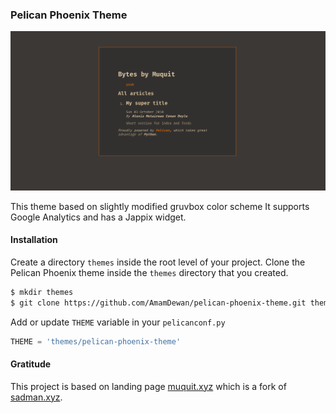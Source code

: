 ### Pelican Phoenix Theme
![Screenshot](screenshot.png "Theme Demo")

This theme based on slightly modified gruvbox color scheme
It supports Google Analytics and has a Jappix widget.


#### Installation
Create a directory `themes` inside the root level of your project. Clone the Pelican Phoenix theme inside the `themes` directory that you created.


```bash
$ mkdir themes
$ git clone https://github.com/AmamDewan/pelican-phoenix-theme.git themes/pelican-phoenix-theme
```
Add or update `THEME` variable in your `pelicanconf.py`
```python
THEME = 'themes/pelican-phoenix-theme'
```

#### Gratitude

This project is based on landing page [muquit.xyz](https://github.com/AmamDewan/muquit.xyz) which is a fork of [sadman.xyz](https://gitlab.com/KaziSadmanAhmed/sadman.xyz).


[Pelican]: https://getpelican.com
[Tailwind CSS]: https://tailwindcss.com
[DausyUI]: https://daisyui.com

